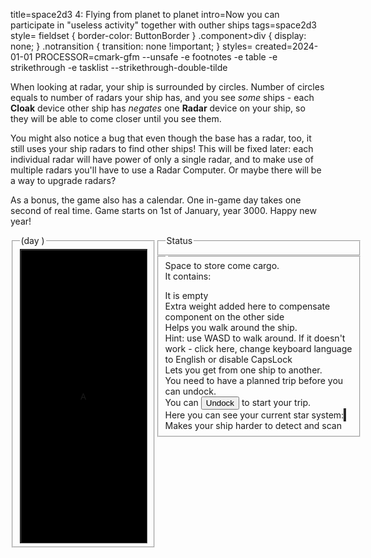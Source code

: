title=space2d3 4: Flying from planet to planet
intro=Now you can participate in "useless activity" together with outher ships
tags=space2d3
style= fieldset { border-color: ButtonBorder } .component>div { display: none; } .notransition { transition: none !important; }
styles=
created=2024-01-01
PROCESSOR=cmark-gfm --unsafe -e footnotes -e table -e strikethrough -e tasklist --strikethrough-double-tilde

When looking at radar, your ship is surrounded by circles.
Number of circles equals to number of radars your ship has,
and you see _some_ ships - each **Cloak** device other ship has _negates_ one **Radar** device on your ship,
so they will be able to come closer until you see them.

You might also notice a bug that even though the base has a radar, too,
it still uses your ship radars to find other ships!
This will be fixed later: each individual radar will have power of only a single radar,
and to make use of multiple radars you'll have to use a Radar Computer.
Or maybe there will be a way to upgrade radars?

As a bonus, the game also has a calendar.
One in-game day takes one second of real time.
Game starts on 1st of January, year 3000.
Happy new year!

<div>
	<style id="currentComponent"></style>
	<div style="height:500px;display: flex;">
		<fieldset style="width: 154px;">
			<legend><span id="now-date"></span> (day <span id="now-day"></span>)</legend>
			<!-- <div style="text-align: center;">
				<button id="save">Save Ship</button>
				<button id="load">Load Ship</button>
				<button id="random">Generate Random</button>
			</div> -->
			<div id="canvasBox" style="position: relative; display:flex; align-items: center; justify-content: center; width: 200px; height: 100%; overflow: hidden; background: black; border: 2px groove ButtonBorder;">
				<canvas id="myCanvas" style="position: absolute; transition: all 0.166s cubic-bezier(0,.5,.8,.8) 0s; transition-property: top,left;"></canvas>
				<span id="human" style="font-family:sans;transition: transform 0.166s linear 0s;">A</span>
			</div>
		</fieldset>
		<div>
			<fieldset>
				<legend>Status</legend>
				<div id="status"></div>
			</fieldset>
			<fieldset class="component" style="width: 300px;">
				<legend id="componentLegend"></legend>
				<div id="CargoBay">Space to store come cargo. <div id="CargoBay_NonEmpty">It contains: <ul></ul>
					</div>
					<div id="CargoBay_Empty">It is empty</div>
				</div>
				<div id="Ballast">Extra weight added here to compensate <b></b> component on the other side</div>
				<div id="Passage">Helps you walk around the ship. <br> Hint: use WASD to walk around. If it doesn't work - click here, change keyboard language to English or disable CapsLock</div>
				<div id="Airlock">Lets you get from one ship to another. <div id="Airlock_Locked">You need to have a planned trip before you can undock.</div>
					<div id="Airlock_UnLocked"> You can <button id="Airlock_Detach">Undock</button> to start your trip. </div>
				</div>
				<div id="Radar">Here you can see your current star system: <canvas width="296" height="296" style="background: black; border: 2px groove ButtonBorder;"></canvas>
				</div>
				<div id="NavigationComputer">
					<style>
						#NavigationComputer>div {
							display: none
						}
					</style>
					<style id="NavigationComputer_css"></style>
					<div id="NavigationComputer_Flying"> Sorry, you can't change your trip in the middle of the journey - for now, at least! </div>
					<div id="NavigationComputer_Select">Select a planet to travel to: <table></table>
						<button id="NavigationComputer_Fly">Depart there</button>
						<button id="NavigationComputer_Plot">Plan course there</button>
					</div>
					<div id="NavigationComputer_Detach"> You have planned a trip. Now go to Airlock to detach from this base and start the trip! </div>
					<div id="NavigationComputer_Departed"> You've started your journey! </div>
				</div>
				<div id="Cloak">Makes your ship harder to detect and scan</div>
			</fieldset>
		</div>
	</div>
	<script src="space2d3-4-flying-from-planet-to-planet.js"></script>
</div>
